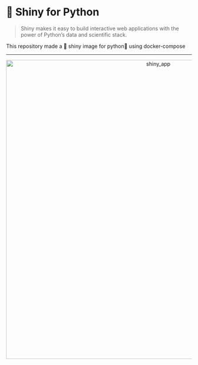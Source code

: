 # 🌟 Shiny for Python

> Shiny makes it easy to build interactive web applications with the power of Python’s data and scientific stack.

This repository made a 🌟 shiny image for python🐍 using docker-compose

----

<center>
<img width="810" alt="shiny_app" src="https://user-images.githubusercontent.com/39013829/181861859-41092130-83ed-48a0-b1cf-886dcaf12621.png">
</center>
